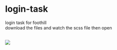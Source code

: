 # login-task
login task for foothill
<br/>
download the files and watch the scss file then open

<br/>
<img src="https://user-images.githubusercontent.com/77459566/154437605-e45a47eb-1af8-4a5a-9aa5-0bde5576e470.png" />
